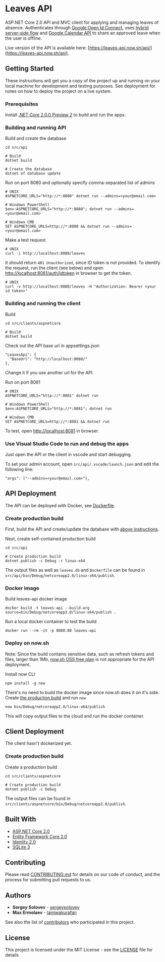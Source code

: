 # Leaves API

ASP.NET Core 2.0 API and MVC client for applying and managing leaves of absence. Authenticates through [Google Open Id Connect](https://developers.google.com/identity/protocols/OpenIDConnect), uses [hybrid server-side flow](https://developers.google.com/identity/sign-in/web/server-side-flow) and [Google Calendar API](https://developers.google.com/google-apps/calendar/) to share an approved leave when the user is offline.

Live version of the API is available here: [https://leaves-api.now.sh/api/](https://leaves-api.now.sh/api).

## Getting Started

These instructions will get you a copy of the project up and running on your local machine for development and testing purposes. See deployment for notes on how to deploy the project on a live system.

### Prerequisites

Install [.NET Core 2.0.0 Preview 2](https://github.com/dotnet/core/blob/master/release-notes/download-archives/2.0.0-preview2-download.md) to build and run the apps.

### Building and running API
Build and create the database
```
cd src/api

# Build
dotnet build

# Create the database
dotnet ef database update
```

Run on port 8080 and optionally specify comma-separated list of admins
```
# UNIX
ASPNETCORE_URLS="http://*:8080" dotnet run --admins=<your@email.com>

# Windows PowerShell
$env:ASPNETCORE_URLS="http://*:8080"; dotnet run --admins=<your@email.com>

# Windows CMD
SET ASPNETCORE_URLS=http://*:8080 && dotnet run --admins=<your@email.com>
```

Make a test request
```
# UNIX
curl -i http://localhost:8080/leaves
```
It should return `401 Unauthorized`, since ID token is not provided. To identify the request, run the client (see below) and open <http://localhost:8081/auth/idtoken> in browser to get the token.
```
# UNIX
curl -v http://localhost:8080/leaves -H "Authorization: Bearer <your id token>"
```

### Building and running the client
Build
```
cd src/clients/aspnetcore

# Build
dotnet build
```

Check out the API base url in appsettings.json
```
"LeavesApi": {
  "BaseUrl": "http://localhost:8080/"
},
```
Change it if you use another url for the API.

Run on port 8081
```
# UNIX
ASPNETCORE_URLS="http://*:8081" dotnet run

# Windows PowerShell
$env:ASPNETCORE_URLS="http://*:8081"; dotnet run

# Windows CMD
SET ASPNETCORE_URLS=http://*:8081 && dotnet run
```

To test, open <http://localhost:8081> in browser.

### Use Visual Studio Code to run and debug the apps
Just open the API or the client in vscode and start debugging.

To set your admin account, open `src/api/.vscode/launch.json` and edit the following line:
```
"args": ["--admins=<your@email.com>"],
```

## API Deployment

The API can be deployed with Docker, see [Dockerfile](https://github.com/sergeysolovev/leaves-api/blob/master/src/api/Dockerfile).

### Create production build

First, build the API and create/update the database with [above instructions](#building-and-running-api).

Next, create self-contained production build
```
cd src/api

# Create production build
dotnet publish -c Debug -r linux-x64
```
The output files as well as `leaves.db` and `Dockerfile` can be found in `src/api/bin/Debug/netcoreapp2.0/linux-x64/publish`.

### Docker image

Build leaves-api docker image
```
docker build -t leaves-api --build-arg source=bin/Debug/netcoreapp2.0/linux-x64/publish .
```

Run a local docker container to test the build
```
docker run --rm -it -p 8080:80 leaves-api
```

### Deploy on now.sh

Note: Since the build contains sensitive data, such as refresh tokens and files, larger than 1Mb,  [now.sh OSS free plan](https://zeit.co/pricing) is not appropriate for the API deployment.

Install now CLI
```
npm install -g now
```

There's no need to build the docker image since now.sh does it on it's side. Create [the production build](#create-production-build) and run `now`
```
now bin/Debug/netcoreapp2.0/linux-x64/publish
```
This will copy output files to the cloud and run the docker container.

## Client Deployment

The client hasn't dockerized yet.

### Create production build

Create a production build
```
cd src/clients/aspnetcore

# Create production build
dotnet publish -c Debug
```
The output files can be found in `src/clients/aspnetcore/bin/Debug/netcoreapp2.0/publish`.

## Built With

* [ASP.NET Core 2.0](https://github.com/aspnet/Home)
* [Entity Framework Core 2.0](https://github.com/aspnet/EntityFramework)
* [Identity 2.0](https://github.com/aspnet/Identity)
* [SQLite 3](https://www.sqlite.org)

## Contributing

Please read [CONTRIBUTING.md](CONTRIBUTING.md) for details on our code of conduct, and the process for submitting pull requests to us.

## Authors

* **Sergey Solovev** - [sergeysolovev](https://github.com/sergeysolovev)
* **Max Ermolaev** - [lainiwakurafan](https://github.com/lainiwakurafan)

See also the list of [contributors](https://github.com/sergeysolovev/leaves-api/contributors) who participated in this project.

## License

This project is licensed under the MIT License - see the [LICENSE](LICENSE) file for details
